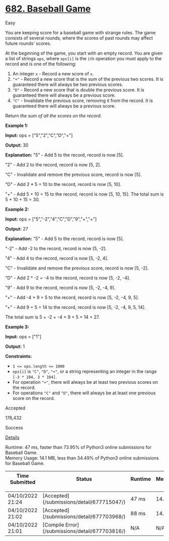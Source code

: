 

# [682\. Baseball Game](https://leetcode.com/problems/baseball-game/submissions/)



Easy

You are keeping score for a baseball game with strange rules. The game consists of several rounds, where the scores of past rounds may affect future rounds' scores.

At the beginning of the game, you start with an empty record. You are given a list of strings `ops`, where `ops[i]` is the `ith` operation you must apply to the record and is one of the following:

1.  An integer `x` - Record a new score of `x`.
2.  `"+"` - Record a new score that is the sum of the previous two scores. It is guaranteed there will always be two previous scores.
3.  `"D"` - Record a new score that is double the previous score. It is guaranteed there will always be a previous score.
4.  `"C"` - Invalidate the previous score, removing it from the record. It is guaranteed there will always be a previous score.

Return _the sum of all the scores on the record_.

**Example 1:**

**Input:** ops = \["5","2","C","D","+"\]

**Output:** 30

**Explanation:**
"5" - Add 5 to the record, record is now \[5\].

"2" - Add 2 to the record, record is now \[5, 2\].

"C" - Invalidate and remove the previous score, record is now \[5\].

"D" - Add 2 \* 5 = 10 to the record, record is now \[5, 10\].

"+" - Add 5 + 10 = 15 to the record, record is now \[5, 10, 15\].
The total sum is 5 + 10 + 15 = 30.

**Example 2:**

**Input:** ops = \["5","-2","4","C","D","9","+","+"\]

**Output:** 27

**Explanation:**
"5" - Add 5 to the record, record is now \[5\].

"-2" - Add -2 to the record, record is now \[5, -2\].

"4" - Add 4 to the record, record is now \[5, -2, 4\].

"C" - Invalidate and remove the previous score, record is now \[5, -2\].

"D" - Add 2 \* -2 = -4 to the record, record is now \[5, -2, -4\].

"9" - Add 9 to the record, record is now \[5, -2, -4, 9\].

"+" - Add -4 + 9 = 5 to the record, record is now \[5, -2, -4, 9, 5\].

"+" - Add 9 + 5 = 14 to the record, record is now \[5, -2, -4, 9, 5, 14\].

The total sum is 5 + -2 + -4 + 9 + 5 + 14 = 27.

**Example 3:**

**Input:** ops = \["1"\]

**Output:** 1

**Constraints:**

*   `1 <= ops.length <= 1000`
*   `ops[i]` is `"C"`, `"D"`, `"+"`, or a string representing an integer in the range `[-3 * 104, 3 * 104]`.
*   For operation `"+"`, there will always be at least two previous scores on the record.
*   For operations `"C"` and `"D"`, there will always be at least one previous score on the record.

Accepted

176,432

<div data-key="submissions-content" data-cy="submissions-content" class="tab-pane__ncJk css-1eusa4c-TabContent e5i1odf5">

<div class="container__hnR0 container__3BF-">

<div class="submissions__1ROo">

<div class="result-container__33Nb">

<div class="container__nthg">

<div class="result__23wN">

<div class="success__3Ai7">Success</div>

[Details](/submissions/detail/677715047/)</div>

<div class="info__2oQ9"><span>Runtime: <span class="data__HC-i">47 ms</span><span>, faster than <span class="data__HC-i">73.95%</span> of Python3 online submissions for Baseball Game.</span></span></div>

<div class="info__2oQ9"><span>Memory Usage: <span class="data__HC-i">14.1 MB</span><span>, less than <span class="data__HC-i">34.49%</span> of Python3 online submissions for Baseball Game.</span></span></div>





</div>

<div class="addl-success-info__2ySC">



</div>

<div>

<div class="ant-table-wrapper table__1sPX">

<div class="ant-spin-nested-loading">

<div class="ant-spin-container">

<div class="ant-table ant-table-default ant-table-scroll-position-left">

<div class="ant-table-content">

<div class="ant-table-body">

<table class=""><colgroup><col><col><col><col><col></colgroup>

<thead class="ant-table-thead">

<tr>

<th class="time-column__1guG"><span class="ant-table-header-column">

<div><span class="ant-table-column-title">Time Submitted</span><span class="ant-table-column-sorter"></span></div>

</span></th>

<th class="status-column__3SUg"><span class="ant-table-header-column">

<div><span class="ant-table-column-title">Status</span><span class="ant-table-column-sorter"></span></div>

</span></th>

<th class="runtime-column__1ka_"><span class="ant-table-header-column">

<div><span class="ant-table-column-title">Runtime</span><span class="ant-table-column-sorter"></span></div>

</span></th>

<th class="memory-column__1dxp"><span class="ant-table-header-column">

<div><span class="ant-table-column-title">Memory</span><span class="ant-table-column-sorter"></span></div>

</span></th>

<th class="lang-column__tR-8"><span class="ant-table-header-column">

<div><span class="ant-table-column-title">Language</span><span class="ant-table-column-sorter"></span></div>

</span></th>

</tr>

</thead>

<tbody class="ant-table-tbody">

<tr class="ant-table-row ant-table-row-level-0" data-row-key="677715047">

<td class="time-column__1guG">04/10/2022 21:24</td>

<td class="status-column__3SUg">[Accepted](/submissions/detail/677715047/)</td>

<td class="runtime-column__1ka_">47 ms</td>

<td class="memory-column__1dxp">14.1 MB</td>

<td class="lang-column__tR-8">python3</td>

</tr>

<tr class="ant-table-row ant-table-row-level-0" data-row-key="677703968">

<td class="time-column__1guG">04/10/2022 21:02</td>

<td class="status-column__3SUg">[Accepted](/submissions/detail/677703968/)</td>

<td class="runtime-column__1ka_">88 ms</td>

<td class="memory-column__1dxp">14.2 MB</td>

<td class="lang-column__tR-8">python3</td>

</tr>

<tr class="ant-table-row ant-table-row-level-0" data-row-key="677703816">

<td class="time-column__1guG">04/10/2022 21:01</td>

<td class="status-column__3SUg">[Compile Error](/submissions/detail/677703816/)</td>

<td class="runtime-column__1ka_">N/A</td>

<td class="memory-column__1dxp">N/A</td>

<td class="lang-column__tR-8">cpp</td>

</tr>

</tbody>

</table>

</div>

</div>

</div>

</div>

</div>

</div>

</div>

</div>

</div>

</div>
